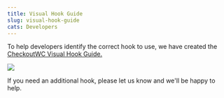```yaml
---
title: Visual Hook Guide
slug: visual-hook-guide
cats: Developers
---
```


 To help developers identify the correct hook to use, we have created the [CheckoutWC Visual Hook Guide.](https://visualhookguide.checkoutwc.com/checkout/?add-to-cart=70)

 ![](https://s3.amazonaws.com/helpscout.net/docs/assets/5bdde2822c7d3a01757ac42e/images/5d260e84042863478674bba6/file-2P1VtlTYSC.png)

 If you need an additional hook, please let us know and we'll be happy to help.
